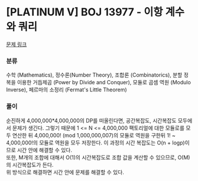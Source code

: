 # [PLATINUM V] BOJ 13977 - 이항 계수와 쿼리

[문제 링크](https://boj.kr/1654)

### 분류

수학 (Mathematics), 정수론(Number Theory), 조합론 (Combinatorics), 분할 정복을 이용한 거듭제곱 (Power by Divide and Conquer), 모듈로 곱셈 역원 (Modulo Inverse), 페르마의 소정리 (Fermat's Little Theorem)

### 풀이

순진하게 4,000,000*4,000,000의 DP를 떠올린다면, 공간복잡도, 시간복잡도 모두에서 문제가 생긴다. 그렇기 때문에 1 <= N <= 4,000,000 팩토리얼에 대한 모듈로를 모두 연산한 뒤 4,000,000! (mod 1,000,000,007)의 모듈로 역원을 구한뒤 1! ~ 4,000,000!의 모듈로 역원을 모두 저장한다. 이 과정의 시간 복잡도는 O(n + logp)이므로 시간 안에 해결할 수 있다.  
또한, M개의 조합에 대해서 O(1)의 시간복잡도로 조합 값을 계산할 수 있으므로, O(M)의 시간복잡도가 든다.  
위 방식으로 해결하면 시간 안에 문제를 해결할 수 있다.